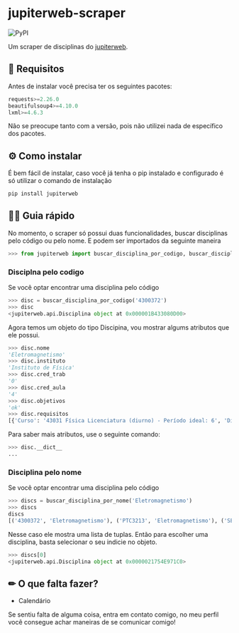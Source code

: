 # jupiterweb-scraper

![PyPI](https://img.shields.io/pypi/v/jupiterweb?label=Vers%C3%A3o&style=flat-square)

Um scraper de disciplinas do [jupiterweb](https://uspdigital.usp.br/jupiterweb/). 

## 📝 Requisitos 

Antes de instalar você precisa ter os seguintes pacotes:

```python
requests>=2.26.0
beautifulsoup4>=4.10.0
lxml>=4.6.3
```

Não se preocupe tanto com a versão, pois não utilizei nada de específico dos pacotes.

## ⚙ Como instalar 

É bem fácil de instalar, caso você já tenha o pip instalado e configurado é só utilizar o comando de instalação

```bash
pip install jupiterweb
```

## 🧙‍♂️ Guia rápido 

No momento, o scraper só possui duas funcionalidades, buscar disciplinas pelo código ou pelo nome. E podem ser importados da seguinte maneira

```python
>>> from jupiterweb import buscar_disciplina_por_codigo, buscar_disciplina_por_nome
```

### Disciplna pelo codigo

Se você optar encontrar uma disciplina pelo código

```python
>>> disc = buscar_disciplina_por_codigo('4300372')
>>> disc 
<jupiterweb.api.Disciplina object at 0x000001B433080D00>
```

Agora temos um objeto do tipo Discipina, vou mostrar algums atributos que ele possui.

```python
>>> disc.nome
'Eletromagnetismo'
>>> disc.instituto
'Instituto de Física'
>>> disc.cred_trab
'0'
>>> disc.cred_aula
'4'
>>> disc.objetivos
'ok'
>>> disc.requisitos
[{'Curso': '43031 Física Licenciatura (diurno) - Período ideal: 6', 'Disciplinas': [{'Sigla': '4300160', 'Nome': 'Ótica'}, {'Sigla': '4300271', 'Nome': 'Eletricidade e Magnetismo II'}, {'Sigla': 'MAT0105', 'Nome': 'Geometria Analítica'}, {'Sigla': 'MAT2351', 'Nome': 'Cálculo para Funções de Várias Variáveis I'}]}, {'Curso': '43031 Física Licenciatura (noturno) - Período ideal: 6', 'Disciplinas': [{'Sigla': '4300160', 'Nome': 'Ótica'}, {'Sigla': '4300271', 'Nome': 'Eletricidade e Magnetismo II'}, {'Sigla': 'MAT0105', 'Nome': 'Geometria Analítica'}, {'Sigla': 'MAT2351', 'Nome': 'Cálculo para Funções de Várias Variáveis I'}]}]
```

Para saber mais atributos, use o seguinte comando:

```python
>>> disc.__dict__
...
```

### Disciplina pelo nome

Se você optar encontrar uma disciplina pelo código

```python
>>> discs = buscar_disciplina_por_nome('Eletromagnetismo')
>>> discs
discs
[('4300372', 'Eletromagnetismo'), ('PTC3213', 'Eletromagnetismo'), ('SEL0608', 'Eletromagnetismo'), ('PTC2313', 'Eletromagnetismo'), ('SEL0309', 'Eletromagnetismo'), ('LOM3205', 'Eletromagnetismo'), ('7600021', 'Eletromagnetismo'), ('5910150', 'Eletromagnetismnto'), ('7600035', 'Eletromagnetismo Avançado'), ('7600036', 'Eletromagnetismo Computacional'), ('4300303', 'Eletromagnetismo I'), ('4302303', 'Eletromagnetismo I'), ('4300304', 'Eletromagnetismo II'), ('4302304', 'Eletromagnetismo II'), ('4300373', 'Laboratório de Eletromagnetismo'), ('PTC2310', 'Noções de Ondas e Eletromagnetismo')]
```

Nesse caso ele mostra uma lista de tuplas. Então para escolher uma disciplina, basta selecionar o seu indicie no objeto.

```python
>>> discs[0]
<jupiterweb.api.Disciplina object at 0x0000021754E971C0>
```

## ✏ O que falta fazer?  

- Calendário

Se sentiu falta de alguma coisa, entra em contato comigo, no meu perfil você consegue achar maneiras de se comunicar comigo!
